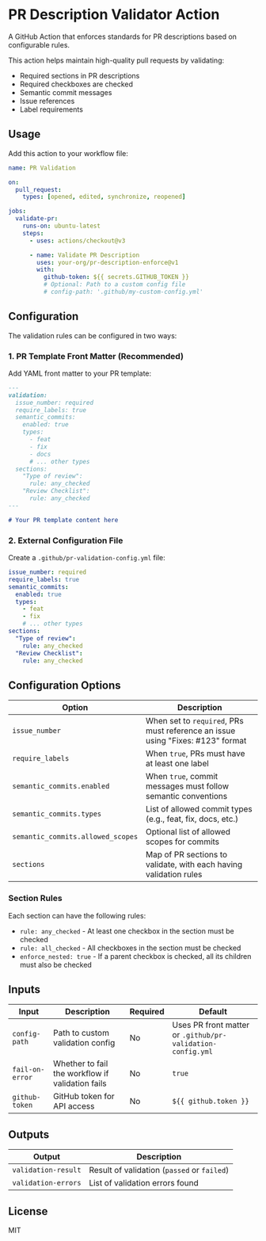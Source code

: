 # PR Description Validator Action

A GitHub Action that enforces standards for PR descriptions based on configurable rules.

This action helps maintain high-quality pull requests by validating:

- Required sections in PR descriptions
- Required checkboxes are checked
- Semantic commit messages
- Issue references
- Label requirements

## Usage

Add this action to your workflow file:

```yaml
name: PR Validation

on:
  pull_request:
    types: [opened, edited, synchronize, reopened]

jobs:
  validate-pr:
    runs-on: ubuntu-latest
    steps:
      - uses: actions/checkout@v3

      - name: Validate PR Description
        uses: your-org/pr-description-enforce@v1
        with:
          github-token: ${{ secrets.GITHUB_TOKEN }}
          # Optional: Path to a custom config file
          # config-path: '.github/my-custom-config.yml'
```

## Configuration

The validation rules can be configured in two ways:

### 1. PR Template Front Matter (Recommended)

Add YAML front matter to your PR template:

```markdown
---
validation:
  issue_number: required
  require_labels: true
  semantic_commits:
    enabled: true
    types:
      - feat
      - fix
      - docs
      # ... other types
  sections:
    "Type of review":
      rule: any_checked
    "Review Checklist":
      rule: any_checked
---

# Your PR template content here
```

### 2. External Configuration File

Create a `.github/pr-validation-config.yml` file:

```yaml
issue_number: required
require_labels: true
semantic_commits:
  enabled: true
  types:
    - feat
    - fix
    # ... other types
sections:
  "Type of review":
    rule: any_checked
  "Review Checklist":
    rule: any_checked
```

## Configuration Options

| Option                            | Description                                                                    |
| --------------------------------- | ------------------------------------------------------------------------------ |
| `issue_number`                    | When set to `required`, PRs must reference an issue using "Fixes: #123" format |
| `require_labels`                  | When `true`, PRs must have at least one label                                  |
| `semantic_commits.enabled`        | When `true`, commit messages must follow semantic conventions                  |
| `semantic_commits.types`          | List of allowed commit types (e.g., feat, fix, docs, etc.)                     |
| `semantic_commits.allowed_scopes` | Optional list of allowed scopes for commits                                    |
| `sections`                        | Map of PR sections to validate, with each having validation rules              |

### Section Rules

Each section can have the following rules:

- `rule: any_checked` - At least one checkbox in the section must be checked
- `rule: all_checked` - All checkboxes in the section must be checked
- `enforce_nested: true` - If a parent checkbox is checked, all its children must also be checked

## Inputs

| Input           | Description                                      | Required | Default                                                    |
| --------------- | ------------------------------------------------ | -------- | ---------------------------------------------------------- |
| `config-path`   | Path to custom validation config                 | No       | Uses PR front matter or `.github/pr-validation-config.yml` |
| `fail-on-error` | Whether to fail the workflow if validation fails | No       | `true`                                                     |
| `github-token`  | GitHub token for API access                      | No       | `${{ github.token }}`                                      |

## Outputs

| Output              | Description                                 |
| ------------------- | ------------------------------------------- |
| `validation-result` | Result of validation (`passed` or `failed`) |
| `validation-errors` | List of validation errors found             |

## License

MIT
